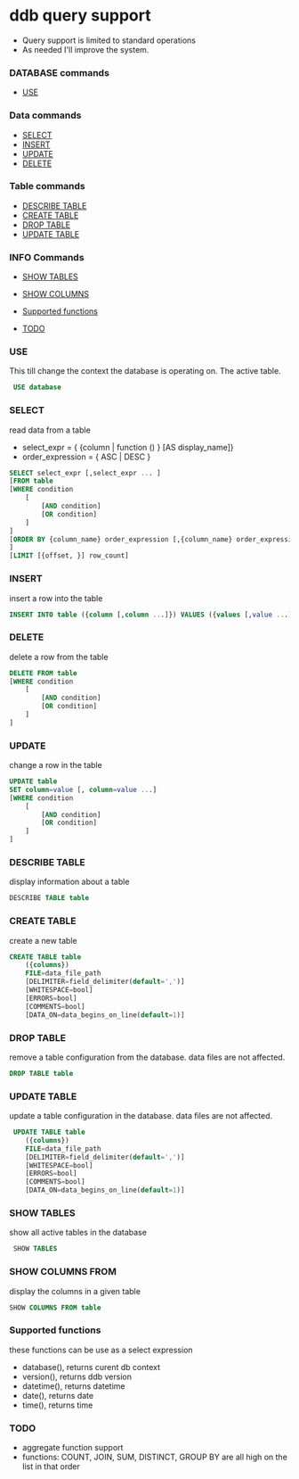 # ddb query support

- Query support is limited to standard operations
- As needed I'll improve the system.


### DATABASE commands
- [USE](#USE)
### Data commands
- [SELECT](#SELECT)
- [INSERT](#INSERT)
- [UPDATE ](#UPDATE)
- [DELETE](#DELETE-FROM)
### Table commands
- [DESCRIBE TABLE ](#DESCRIBE-TABLE)
- [CREATE TABLE](#CREATE-TABLE)
- [DROP TABLE](#DROP-TABLE)
- [UPDATE TABLE](#UPDATE-TABLE)
### INFO Commands
- [SHOW TABLES](#SHOW-TABLES)
- [SHOW COLUMNS](#SHOW-COLUMNS-FROM)

- [Supported functions](#Supported-functions)
- [TODO](#TODO)





### USE
This till change the context the database is operating on. The active table.
```sql
 USE database
```

### SELECT
read data from a table
- select_expr = { {column | function () } [AS display_name]}
- order_expression = { ASC | DESC }
```sql
SELECT select_expr [,select_expr ... ]
[FROM table
[WHERE condition 
    [
        [AND condition] 
        [OR condition]
    ]
]
[ORDER BY {column_name} order_expression [,{column_name} order_expression ...]] 
]
[LIMIT [{offset, }] row_count]
```         

### INSERT
insert a row into the table
```sql
INSERT INTO table ({column [,column ...]}) VALUES ({values [,value ...]})
```

### DELETE
delete a row from the table
```sql
DELETE FROM table 
[WHERE condition 
    [
        [AND condition] 
        [OR condition]
    ] 
]
```

### UPDATE 
change a row in the table
```sql
UPDATE table 
SET column=value [, column=value ...] 
[WHERE condition 
    [
        [AND condition] 
        [OR condition]
    ] 
]
```

### DESCRIBE TABLE 
display information about a table
```sql
DESCRIBE TABLE table
```

### CREATE TABLE
create a new table
```sql
CREATE TABLE table 
    ({columns}) 
    FILE=data_file_path 
    [DELIMITER=field_delimiter(default=',')] 
    [WHITESPACE=bool] 
    [ERRORS=bool] 
    [COMMENTS=bool] 
    [DATA_ON=data_begins_on_line(default=1)]
```

### DROP TABLE
remove a table configuration from the database. data files are not affected.
```sql
DROP TABLE table
```

### UPDATE TABLE
update a table configuration in the database. data files are not affected.
```sql
 UPDATE TABLE table 
    ({columns}) 
    FILE=data_file_path 
    [DELIMITER=field_delimiter(default=',')] 
    [WHITESPACE=bool] 
    [ERRORS=bool] 
    [COMMENTS=bool] 
    [DATA_ON=data_begins_on_line(default=1)]
```

### SHOW TABLES
show all active tables in the database
```sql
 SHOW TABLES
```

### SHOW COLUMNS FROM
display the columns in a given table
 ```sql
SHOW COLUMNS FROM table
 ```


### Supported functions
these functions can be use as a select expression
- database(), returns curent db context
- version(), returns ddb version
- datetime(), returns datetime
- date(), returns date
- time(), returns time



### TODO
- aggregate function support 
- functions: COUNT, JOIN, SUM, DISTINCT, GROUP BY are all high on the list in that order